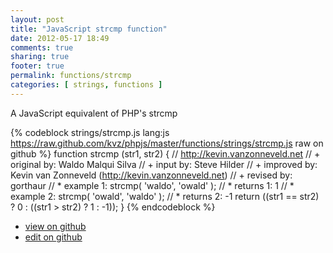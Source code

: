 ```yaml
---
layout: post
title: "JavaScript strcmp function"
date: 2012-05-17 18:49
comments: true
sharing: true
footer: true
permalink: functions/strcmp
categories: [ strings, functions ]
---
```

A JavaScript equivalent of PHP's strcmp
<!-- more -->
{% codeblock strings/strcmp.js lang:js https://raw.github.com/kvz/phpjs/master/functions/strings/strcmp.js raw on github %}
function strcmp (str1, str2) {
    // http://kevin.vanzonneveld.net
    // +   original by: Waldo Malqui Silva
    // +      input by: Steve Hilder
    // +   improved by: Kevin van Zonneveld (http://kevin.vanzonneveld.net)
    // +    revised by: gorthaur
    // *     example 1: strcmp( 'waldo', 'owald' );
    // *     returns 1: 1
    // *     example 2: strcmp( 'owald', 'waldo' );
    // *     returns 2: -1
    return ((str1 == str2) ? 0 : ((str1 > str2) ? 1 : -1));
}
{% endcodeblock %}
<ul>
 <li><a href="https://github.com/kvz/phpjs/blob/master/functions/strings/strcmp.js">view on github</a></li>
 <li><a href="https://github.com/kvz/phpjs/edit/master/functions/strings/strcmp.js">edit on github</a></li>
</ul>

